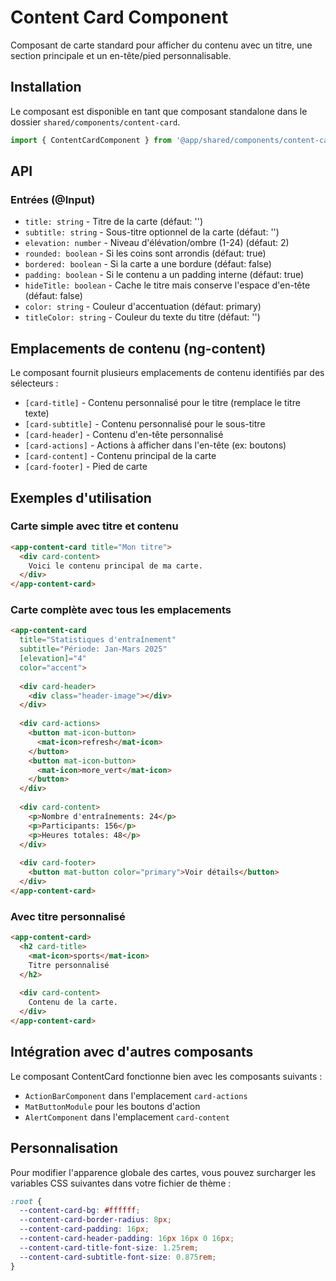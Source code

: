 # Content Card Component

Composant de carte standard pour afficher du contenu avec un titre, une section principale et un en-tête/pied personnalisable.

## Installation

Le composant est disponible en tant que composant standalone dans le dossier `shared/components/content-card`.

```typescript
import { ContentCardComponent } from '@app/shared/components/content-card/content-card.component';
```

## API

### Entrées (@Input)
- `title: string` - Titre de la carte (défaut: '')
- `subtitle: string` - Sous-titre optionnel de la carte (défaut: '')
- `elevation: number` - Niveau d'élévation/ombre (1-24) (défaut: 2)
- `rounded: boolean` - Si les coins sont arrondis (défaut: true)
- `bordered: boolean` - Si la carte a une bordure (défaut: false)
- `padding: boolean` - Si le contenu a un padding interne (défaut: true)
- `hideTitle: boolean` - Cache le titre mais conserve l'espace d'en-tête (défaut: false)
- `color: string` - Couleur d'accentuation (défaut: primary)
- `titleColor: string` - Couleur du texte du titre (défaut: '')

## Emplacements de contenu (ng-content)

Le composant fournit plusieurs emplacements de contenu identifiés par des sélecteurs :

- `[card-title]` - Contenu personnalisé pour le titre (remplace le titre texte)
- `[card-subtitle]` - Contenu personnalisé pour le sous-titre
- `[card-header]` - Contenu d'en-tête personnalisé
- `[card-actions]` - Actions à afficher dans l'en-tête (ex: boutons)
- `[card-content]` - Contenu principal de la carte
- `[card-footer]` - Pied de carte

## Exemples d'utilisation

### Carte simple avec titre et contenu
```html
<app-content-card title="Mon titre">
  <div card-content>
    Voici le contenu principal de ma carte.
  </div>
</app-content-card>
```

### Carte complète avec tous les emplacements
```html
<app-content-card 
  title="Statistiques d'entraînement" 
  subtitle="Période: Jan-Mars 2025"
  [elevation]="4"
  color="accent">
  
  <div card-header>
    <div class="header-image"></div>
  </div>
  
  <div card-actions>
    <button mat-icon-button>
      <mat-icon>refresh</mat-icon>
    </button>
    <button mat-icon-button>
      <mat-icon>more_vert</mat-icon>
    </button>
  </div>
  
  <div card-content>
    <p>Nombre d'entraînements: 24</p>
    <p>Participants: 156</p>
    <p>Heures totales: 48</p>
  </div>
  
  <div card-footer>
    <button mat-button color="primary">Voir détails</button>
  </div>
</app-content-card>
```

### Avec titre personnalisé
```html
<app-content-card>
  <h2 card-title>
    <mat-icon>sports</mat-icon> 
    Titre personnalisé
  </h2>
  
  <div card-content>
    Contenu de la carte.
  </div>
</app-content-card>
```

## Intégration avec d'autres composants

Le composant ContentCard fonctionne bien avec les composants suivants :
- `ActionBarComponent` dans l'emplacement `card-actions`
- `MatButtonModule` pour les boutons d'action
- `AlertComponent` dans l'emplacement `card-content`

## Personnalisation

Pour modifier l'apparence globale des cartes, vous pouvez surcharger les variables CSS suivantes dans votre fichier de thème :

```scss
:root {
  --content-card-bg: #ffffff;
  --content-card-border-radius: 8px;
  --content-card-padding: 16px;
  --content-card-header-padding: 16px 16px 0 16px;
  --content-card-title-font-size: 1.25rem;
  --content-card-subtitle-font-size: 0.875rem;
}
```
